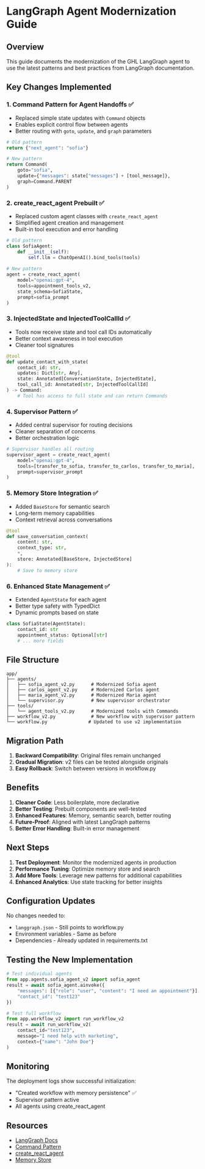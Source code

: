 # LangGraph Agent Modernization Guide

## Overview
This guide documents the modernization of the GHL LangGraph agent to use the latest patterns and best practices from LangGraph documentation.

## Key Changes Implemented

### 1. **Command Pattern for Agent Handoffs** ✅
- Replaced simple state updates with `Command` objects
- Enables explicit control flow between agents
- Better routing with `goto`, `update`, and `graph` parameters

```python
# Old pattern
return {"next_agent": "sofia"}

# New pattern
return Command(
    goto="sofia",
    update={"messages": state["messages"] + [tool_message]},
    graph=Command.PARENT
)
```

### 2. **create_react_agent Prebuilt** ✅
- Replaced custom agent classes with `create_react_agent`
- Simplified agent creation and management
- Built-in tool execution and error handling

```python
# Old pattern
class SofiaAgent:
    def __init__(self):
        self.llm = ChatOpenAI().bind_tools(tools)
    
# New pattern
agent = create_react_agent(
    model="openai:gpt-4",
    tools=appointment_tools_v2,
    state_schema=SofiaState,
    prompt=sofia_prompt
)
```

### 3. **InjectedState and InjectedToolCallId** ✅
- Tools now receive state and tool call IDs automatically
- Better context awareness in tool execution
- Cleaner tool signatures

```python
@tool
def update_contact_with_state(
    contact_id: str,
    updates: Dict[str, Any],
    state: Annotated[ConversationState, InjectedState],
    tool_call_id: Annotated[str, InjectedToolCallId]
) -> Command:
    # Tool has access to full state and can return Commands
```

### 4. **Supervisor Pattern** ✅
- Added central supervisor for routing decisions
- Cleaner separation of concerns
- Better orchestration logic

```python
# Supervisor handles all routing
supervisor_agent = create_react_agent(
    model="openai:gpt-4",
    tools=[transfer_to_sofia, transfer_to_carlos, transfer_to_maria],
    prompt=supervisor_prompt
)
```

### 5. **Memory Store Integration** ✅
- Added `BaseStore` for semantic search
- Long-term memory capabilities
- Context retrieval across conversations

```python
@tool
def save_conversation_context(
    content: str,
    context_type: str,
    *,
    store: Annotated[BaseStore, InjectedStore]
):
    # Save to memory store
```

### 6. **Enhanced State Management** ✅
- Extended `AgentState` for each agent
- Better type safety with TypedDict
- Dynamic prompts based on state

```python
class SofiaState(AgentState):
    contact_id: str
    appointment_status: Optional[str]
    # ... more fields
```

## File Structure

```
app/
├── agents/
│   ├── sofia_agent_v2.py      # Modernized Sofia agent
│   ├── carlos_agent_v2.py     # Modernized Carlos agent
│   ├── maria_agent_v2.py      # Modernized Maria agent
│   └── supervisor.py          # New supervisor orchestrator
├── tools/
│   └── agent_tools_v2.py      # Modernized tools with Commands
├── workflow_v2.py             # New workflow with supervisor pattern
└── workflow.py               # Updated to use v2 implementation
```

## Migration Path

1. **Backward Compatibility**: Original files remain unchanged
2. **Gradual Migration**: v2 files can be tested alongside originals
3. **Easy Rollback**: Switch between versions in workflow.py

## Benefits

1. **Cleaner Code**: Less boilerplate, more declarative
2. **Better Testing**: Prebuilt components are well-tested
3. **Enhanced Features**: Memory, semantic search, better routing
4. **Future-Proof**: Aligned with latest LangGraph patterns
5. **Better Error Handling**: Built-in error management

## Next Steps

1. **Test Deployment**: Monitor the modernized agents in production
2. **Performance Tuning**: Optimize memory store and search
3. **Add More Tools**: Leverage new patterns for additional capabilities
4. **Enhanced Analytics**: Use state tracking for better insights

## Configuration Updates

No changes needed to:
- `langgraph.json` - Still points to workflow.py
- Environment variables - Same as before
- Dependencies - Already updated in requirements.txt

## Testing the New Implementation

```python
# Test individual agents
from app.agents.sofia_agent_v2 import sofia_agent
result = await sofia_agent.ainvoke({
    "messages": [{"role": "user", "content": "I need an appointment"}],
    "contact_id": "test123"
})

# Test full workflow
from app.workflow_v2 import run_workflow_v2
result = await run_workflow_v2(
    contact_id="test123",
    message="I need help with marketing",
    context={"name": "John Doe"}
)
```

## Monitoring

The deployment logs show successful initialization:
- "Created workflow with memory persistence" ✅
- Supervisor pattern active
- All agents using create_react_agent

## Resources

- [LangGraph Docs](https://langchain-ai.github.io/langgraph/)
- [Command Pattern](https://langchain-ai.github.io/langgraph/concepts/low_level/#command)
- [create_react_agent](https://langchain-ai.github.io/langgraph/reference/prebuilt/#create_react_agent)
- [Memory Store](https://langchain-ai.github.io/langgraph/concepts/persistence/#store)